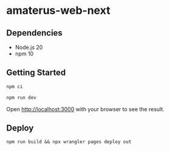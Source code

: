 # amaterus-web-next

## Dependencies

- Node.js 20
- npm 10

## Getting Started

```bash
npm ci

npm run dev
```

Open [http://localhost:3000](http://localhost:3000) with your browser to see the result.

## Deploy

```shell
npm run build && npx wrangler pages deploy out
```
